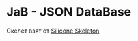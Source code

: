 JaB - JSON DataBase
=================

Скелет взят от [Silicone Skeleton](https://github.com/elfet/silicone-skeleton)

